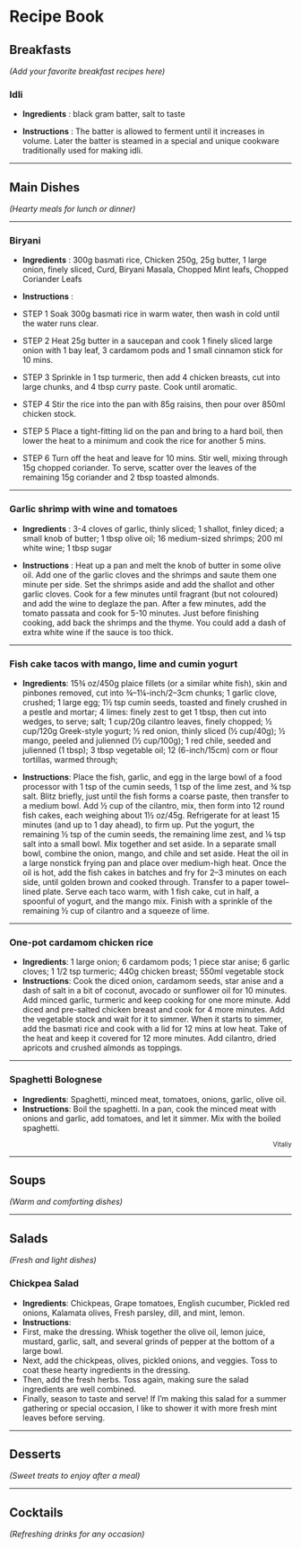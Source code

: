# Recipe Book

## Breakfasts
*(Add your favorite breakfast recipes here)*

### Idli

- **Ingredients** : black gram batter, salt to taste

- **Instructions** : The batter is allowed to ferment until it increases in volume. 
   Later the batter is steamed in a special and unique cookware traditionally used for making idli.
---

## Main Dishes
*(Hearty meals for lunch or dinner)*

---

### Biryani

- **Ingredients** : 300g basmati rice, Chicken 250g, 25g butter, 1 large onion, finely sliced, Curd, Biryani Masala, Chopped Mint leafs, Chopped Coriander Leafs

- **Instructions** : 
- STEP 1
  Soak 300g basmati rice in warm water, then wash in cold until the water runs clear.
- STEP 2
  Heat 25g butter in a saucepan and cook 1 finely sliced large onion with 1 bay leaf, 3 cardamom pods and 1 small cinnamon stick for 10 mins.
- STEP 3
  Sprinkle in 1 tsp turmeric, then add 4 chicken breasts, cut into large chunks, and 4 tbsp curry paste. Cook until aromatic.
- STEP 4
  Stir the rice into the pan with 85g raisins, then pour over 850ml chicken stock.
- STEP 5
  Place a tight-fitting lid on the pan and bring to a hard boil, then lower the heat to a minimum and cook the rice for another 5 mins.
- STEP 6
  Turn off the heat and leave for 10 mins. Stir well, mixing through 15g chopped coriander. To serve, scatter over the leaves of the remaining 15g coriander and 2 tbsp toasted almonds.
---


### Garlic shrimp with wine and tomatoes

- **Ingredients** : 3-4 cloves of garlic, thinly sliced; 1 shallot, finley diced; a small knob of butter; 1 tbsp olive oil; 16 medium-sized shrimps; 200 ml white wine; 1 tbsp sugar

- **Instructions** : Heat up a pan and melt the knob of butter in some olive oil. Add one of the garlic cloves and the shrimps and saute them one minute per side. Set the shrimps aside and add the shallot and other garlic cloves. Cook for a few minutes until fragrant (but not coloured) and add the wine to deglaze the pan. After a few minutes, add the tomato passata and cook for 5-10 minutes. Just before finishing cooking, add back the shrimps and the thyme. You could add a dash of extra white wine if the sauce is too thick.

---

### Fish cake tacos with mango, lime and cumin yogurt

- **Ingredients**: 15¾ oz/450g plaice fillets (or a similar white fish), skin and pinbones removed, cut into ¾–1¼-inch/2–3cm chunks; 1 garlic clove, crushed; 1 large egg; 1½ tsp cumin seeds, toasted and finely crushed in a pestle and mortar; 4 limes: finely zest to get 1 tbsp, then cut into wedges, to serve; salt; 1 cup/20g cilantro leaves, finely chopped; ½ cup/120g Greek-style yogurt; ½ red onion, thinly sliced (½ cup/40g); ½ mango, peeled and julienned (½ cup/100g); 1 red chile, seeded and julienned (1 tbsp); 3 tbsp vegetable oil; 12 (6-inch/15cm) corn or flour tortillas, warmed through;

- **Instructions**: Place the fish, garlic, and egg in the large bowl of a food processor with 1 tsp of the cumin seeds, 1 tsp of the lime zest, and ¾ tsp salt. Blitz briefly, just until the fish forms a coarse paste, then transfer to a medium bowl. Add ½ cup of the cilantro, mix, then form into 12 round fish cakes, each weighing about 1½ oz/45g. Refrigerate for at least 15 minutes (and up to 1 day ahead), to firm up. Put the yogurt, the remaining ½ tsp of the cumin seeds, the remaining lime zest, and ⅛ tsp salt into a small bowl. Mix together and set aside. In a separate small bowl, combine the onion, mango, and chile and set aside. Heat the oil in a large nonstick frying pan and place over medium-high heat. Once the oil is hot, add the fish cakes in batches and fry for 2–3 minutes on each side, until golden brown and cooked through. Transfer to a paper towel–lined plate. Serve each taco warm, with 1 fish cake, cut in half, a spoonful of yogurt, and the mango mix. Finish with a sprinkle of the remaining ½ cup of cilantro and a squeeze of lime.

---

### One-pot cardamom chicken rice

- **Ingredients**: 1 large onion; 6 cardamom pods; 1 piece star anise; 6 garlic cloves; 1 1/2 tsp turmeric; 440g chicken breast; 550ml vegetable stock
- **Instructions**: Cook the diced onion, cardamom seeds, star anise and a dash of salt in a bit of coconut, avocado or sunflower oil for 10 minutes. Add minced garlic, turmeric and keep cooking for one more minute. Add diced and pre-salted chicken breast and cook for 4 more minutes. Add the vegetable stock and wait for it to simmer. When it starts to simmer, add the basmati rice and cook with a lid for 12 mins at low heat. Take of the heat and keep it covered for 12 more minutes. Add cilantro, dried apricots and crushed almonds as toppings.

---

### Spaghetti Bolognese
- **Ingredients**: Spaghetti, minced meat, tomatoes, onions, garlic, olive oil.
- **Instructions**: Boil the spaghetti. In a pan, cook the minced meat with onions and garlic, add tomatoes, and let it simmer. Mix with the boiled spaghetti.
<div style="text-align: right;">
    <small>Vitaliy</small>
</div>

---

## Soups
*(Warm and comforting dishes)*

---

## Salads
*(Fresh and light dishes)*
### Chickpea Salad
- **Ingredients**: Chickpeas, Grape tomatoes, English cucumber, Pickled red onions, Kalamata olives, Fresh parsley, dill, and mint, lemon.
- **Instructions**:
- First, make the dressing. Whisk together the olive oil, lemon juice, mustard, garlic, salt, and several grinds of pepper at the bottom of a large bowl.
- Next, add the chickpeas, olives, pickled onions, and veggies. Toss to coat these hearty ingredients in the dressing.
- Then, add the fresh herbs. Toss again, making sure the salad ingredients are well combined.
- Finally, season to taste and serve! If I’m making this salad for a summer gathering or special occasion, I like to shower it with more fresh mint leaves before serving.
---

## Desserts
*(Sweet treats to enjoy after a meal)*

---

## Cocktails
*(Refreshing drinks for any occasion)*
